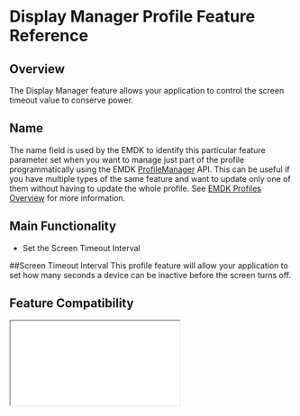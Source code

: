 # Display Manager Profile Feature Reference

## Overview

The Display Manager feature allows your application to control the screen timeout value to conserve power.

## Name
The name field is used by the EMDK to identify this particular feature parameter set when you want to manage just part of the profile programmatically using the EMDK [ProfileManager](../api/ProfileManager) API. This can be useful if you have multiple types of the same feature and want to update only one of them without having to update the whole profile. See [EMDK Profiles Overview](../guide/profiles/usingwizard) for more information.

## Main Functionality
* Set the Screen Timeout Interval


##Screen Timeout Interval
This profile feature will allow your application to set how many seconds a device can be inactive before the screen turns off.


## Feature Compatibility
<iframe src="compare.html#mx=4.3&csp=DisplayMgr&os=All&embed=true"></iframe> 